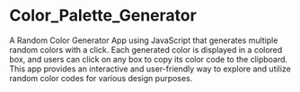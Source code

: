# Color_Palette_Generator
A Random Color Generator App using JavaScript that generates multiple random colors with a click. Each generated color is displayed in a colored box, and users can click on any box to copy its color code to the clipboard. This app provides an interactive and user-friendly way to explore and utilize random color codes for various design purposes.
